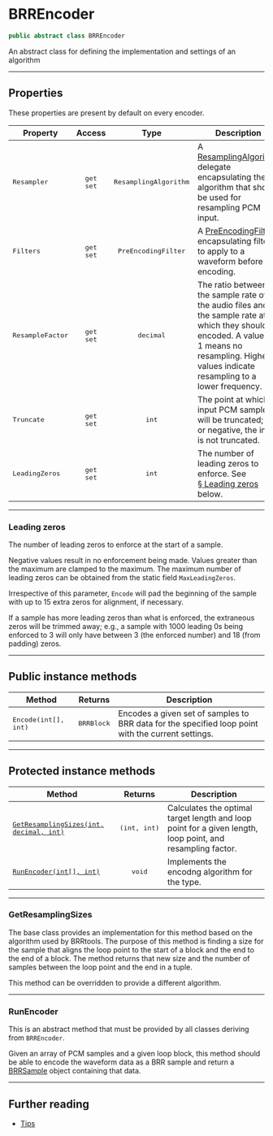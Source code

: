 ﻿# BRREncoder
```csharp
public abstract class BRREncoder
```
An abstract class for defining the implementation and settings of an algorithm 

----

## Properties

These properties are present by default on every encoder.

| Property | Access | Type | Description |
| -------- |:------:|:----:| ----------- |
| <samp>Resampler</samp> | <kbd>get</kbd><br/><kbd>set</kbd> | <kbd>ResamplingAlgorithm</kbd> | A [ResamplingAlgorithm](./ResamplingAlgorithm.md) delegate encapsulating the algorithm that should be used for resampling PCM input.
| <samp>Filters</samp> | <kbd>get</kbd><br/><kbd>set</kbd> | <kbd>PreEncodingFilter</kbd> | A [PreEncodingFilter](./PreEncodingFilter.md) encapsulating filters to apply to a waveform before encoding.
| <samp>ResampleFactor</samp> | <kbd>get</kbd><br/><kbd>set</kbd> | <kbd>decimal</kbd> | The ratio between the sample rate of the audio files and the sample rate at which they should be encoded. A value of 1 means no resampling. Higher values indicate resampling to a lower frequency.
| <samp>Truncate</samp> | <kbd>get</kbd><br/><kbd>set</kbd> | <kbd>int</kbd> | The point at which input PCM samples will be truncated; if 0 or negative, the input is not truncated.
| <samp>LeadingZeros</samp> | <kbd>get</kbd><br/><kbd>set</kbd> | <kbd>int</kbd> | The number of leading zeros to enforce. See [&sect;&nbsp;Leading zeros](#leading-zeros) below.

----

### Leading zeros
The number of leading zeros to enforce at the start of a sample.

Negative values result in no enforcement being made. Values greater than the maximum are clamped to the maximum. The maximum number of leading zeros can be obtained from the static field `MaxLeadingZeros`.

Irrespective of this parameter, `Encode` will pad the beginning of the sample with up to 15 extra zeros for alignment, if necessary.

If a sample has more leading zeros than what is enforced, the extraneous zeros will be trimmed away; e.g., a sample with 1000 leading 0s being enforced to 3 will only have between 3 (the enforced number) and 18 (from padding) zeros.

----

## Public instance methods
| Method | Returns | Description |
| ------ |:-------:| ----------- |
| <samp>Encode(int[], int)</samp> | <kbd>BRRBlock</kbd> | Encodes a given set of samples to BRR data for the specified loop point with the current settings.

----

## Protected instance methods

| Method |  Returns | Description |
| ------ | :-------:| ----------- |
| <samp>[GetResamplingSizes(int, decimal, int)](#getresamplingsizes)</samp> | <kbd>(int,&nbsp;int)</kbd> | Calculates the optimal target length and loop point for a given length, loop point, and resampling factor.
| <samp>[RunEncoder(int&lbrack;&rbrack;, int)](#runencoder)</samp> | <kbd>void</kbd> | Implements the encodng algorithm for the type.

----

### GetResamplingSizes

The base class provides an implementation for this method based on the algorithm used by BRRtools. The purpose of this method is finding a size for the sample that aligns the loop point to the start of a block and the end to the end of a block. The method returns that new size and the number of samples between the loop point and the end in a tuple.

This method can be overridden to provide a different algorithm.

----

### RunEncoder

This is an abstract method that must be provided by all classes deriving from `BRREncoder`.

Given an array of PCM samples and a given loop block, this method should be able to encode the waveform data as a BRR sample and return a [BRRSample](./BRRSample.md) object containing that data.

----

## Further reading
- [Tips](../tips.md)